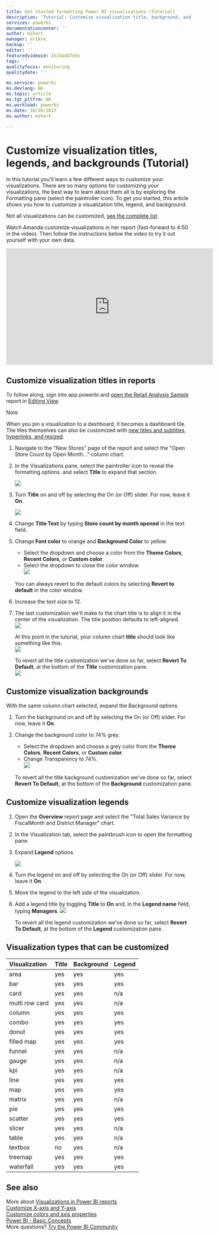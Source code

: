 ```yaml
---
title: Get started formatting Power BI visualizations (Tutorial)
description: 'Tutorial: Customize visualization title, background, and legend'
services: powerbi
documentationcenter: ''
author: mihart
manager: erikre
backup: ''
editor: ''
featuredvideoid: IkJda4O7oGs
tags: ''
qualityfocus: monitoring
qualitydate: ''

ms.service: powerbi
ms.devlang: NA
ms.topic: article
ms.tgt_pltfrm: NA
ms.workload: powerbi
ms.date: 10/28/2017
ms.author: mihart

---
```

# Customize visualization titles, legends, and backgrounds (Tutorial)
In this tutorial you'll learn a few different ways to customize your visualizations.   There are so many options for customizing your visualizations, the best way to learn about them all is by exploring the Formatting pane (select the paintroller icon).  To get you started, this article shows you how to customize a visualization title, legend, and background.  

Not all visualizations can be customized, [see the complete list](#list).  

Watch Amanda customize visualizations in her report (fast-forward to 4:50 in the video). Then follow the instructions below the video to try it out yourself with your own data.

<iframe width="560" height="315" src="https://www.youtube.com/embed/IkJda4O7oGs" frameborder="0" allowfullscreen></iframe>


## Customize visualization titles in reports
To follow along, sign into app.powerbi and [open the Retail Analysis Sample](powerbi-sample-downloads.md) report in [Editing View](powerbi-service-interact-with-a-report-in-editing-view.md).

> [!NOTE]
> When you pin a visualization to a dashboard, it becomes a dashboard tile.  The tiles themselves can also be customized with [new titles and subtitles, hyperlinks, and resized](powerbi-service-edit-a-tile-in-a-dashboard.md).
> 
> 

1. Navigate to the "New Stores" page of the report and select the "Open Store Count by Open Month..." column chart.
2. In the Visualizations pane, select the paintroller icon to reveal the formatting options.  and select **Title** to expand that section.  
   
   ![](media/powerbi-service-tutorial-customize-visualization-title-background-and-legend/power-bi-formatting-menu.png)
3. Turn  **Title** on and off by selecting the On (or Off) slider. For now, leave it **On**.  
   
   ![](media/powerbi-service-tutorial-customize-visualization-title-background-and-legend/onoffslider.png)
4. Change **Title Text** by typing **Store count by month opened** in the text field.  
5. Change **Font color** to orange and **Background Color** to yellow.
   
   * Select the dropdown and choose a color from the **Theme Colors**, **Recent Colors**, or **Custom color**.
   * Select the dropdown to close the color window.  
     ![](media/powerbi-service-tutorial-customize-visualization-title-background-and-legend/customizecolorpicker.png)
   
   You can always revert to the default colors by selecting **Revert to default** in the color window.
6. Increase the text size to 12.
7. The last customization we'll make to the chart title is to align it in the center of the visualization. The title position defaults to left-aligned.  
   ![](media/powerbi-service-tutorial-customize-visualization-title-background-and-legend/customizealign.png)
   
    At this point in the tutorial, your column chart **title** should look like something like this:  
    ![](media/powerbi-service-tutorial-customize-visualization-title-background-and-legend/tutorialprogress1.png)
   
    To revert all the title customization we've done so far, select **Revert To Default**, at the bottom of the **Title** customization pane.  
    ![](media/powerbi-service-tutorial-customize-visualization-title-background-and-legend/revertall.png)

## Customize visualization backgrounds
With the same column chart selected, expand the Background options.

1. Turn the background on and off by selecting the On (or Off) slider. For now, leave it **On**.
2. Change the background color to 74% grey.
   
   * Select the dropdown and choose a grey color from the **Theme Colors**, **Recent Colors**, or **Custom color**.
   * Change Transparency to 74%.   
     ![](media/powerbi-service-tutorial-customize-visualization-title-background-and-legend/power-bi-customize-background.png)
   
   To revert all the title background customization we've done so far, select **Revert To Default**, at the bottom of the **Background** customization pane.

## Customize visualization legends
1. Open the **Overview** report page and select the "Total Sales Variance by FiscalMonth and District Manager" chart.
2. In the Visualization tab, select the paintbrush icon to open the formatting pane.  
3. Expand **Legend** options.
   
      ![](media/powerbi-service-tutorial-customize-visualization-title-background-and-legend/legend.png)
4. Turn the legend on and off by selecting the On (or Off) slider. For now, leave it **On**.
5. Move the legend to the left side of the visualization.    
6. Add a legend title by toggling **Title** to **On** and, in the **Legend name** field, typing **Managers**.
   ![](media/powerbi-service-tutorial-customize-visualization-title-background-and-legend/legend-move.png)
   
   To revert all the legend customization we've done so far, select **Revert To Default**, at the bottom of the **Legend** customization pane.

<a name="list"></a>

## Visualization types that can be customized
| Visualization | Title | Background | Legend |
|:--- |:--- |:--- |:--- |
| area |yes |yes |yes |
| bar |yes |yes |yes |
| card |yes |yes |n/a |
| multi row card |yes |yes |n/a |
| column |yes |yes |yes |
| combo |yes |yes |yes |
| donut |yes |yes |yes |
| filled map |yes |yes |yes |
| funnel |yes |yes |n/a |
| gauge |yes |yes |n/a |
| kpi |yes |yes |n/a |
| line |yes |yes |yes |
| map |yes |yes |yes |
| matrix |yes |yes |n/a |
| pie |yes |yes |yes |
| scatter |yes |yes |yes |
| slicer |yes |yes |n/a |
| table |yes |yes |n/a |
| textbox |no |yes |n/a |
| treemap |yes |yes |yes |
| waterfall |yes |yes |yes |

## See also
More about [Visualizations in Power BI reports](powerbi-service-visualizations-for-reports.md)  
[Customize X-axis and Y-axis](powerbi-service-tutorial-customize-x-axis-and-y-axis-properties.md)  
[Customize colors and axis properties](powerbi-service-getting-started-with-color-formatting-and-axis-properties.md)  
[Power BI - Basic Concepts](powerbi-service-basic-concepts.md)  
More questions? [Try the Power BI Community](http://community.powerbi.com/)

